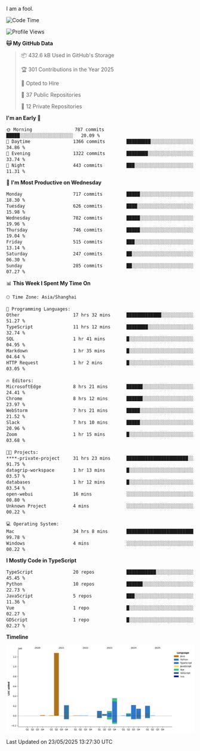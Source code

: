 I am a fool.

<!--START_SECTION:waka-->
![Code Time](http://img.shields.io/badge/Code%20Time-3%2C060%20hrs%201%20min-blue)

![Profile Views](http://img.shields.io/badge/Profile%20Views-1-blue)

**🐱 My GitHub Data** 

> 📦 432.6 kB Used in GitHub's Storage 
 > 
> 🏆 301 Contributions in the Year 2025
 > 
> 💼 Opted to Hire
 > 
> 📜 37 Public Repositories 
 > 
> 🔑 12 Private Repositories 
 > 
**I'm an Early 🐤** 

```text
🌞 Morning                787 commits         █████░░░░░░░░░░░░░░░░░░░░   20.09 % 
🌆 Daytime                1366 commits        █████████░░░░░░░░░░░░░░░░   34.86 % 
🌃 Evening                1322 commits        ████████░░░░░░░░░░░░░░░░░   33.74 % 
🌙 Night                  443 commits         ███░░░░░░░░░░░░░░░░░░░░░░   11.31 % 
```
📅 **I'm Most Productive on Wednesday** 

```text
Monday                   717 commits         █████░░░░░░░░░░░░░░░░░░░░   18.30 % 
Tuesday                  626 commits         ████░░░░░░░░░░░░░░░░░░░░░   15.98 % 
Wednesday                782 commits         █████░░░░░░░░░░░░░░░░░░░░   19.96 % 
Thursday                 746 commits         █████░░░░░░░░░░░░░░░░░░░░   19.04 % 
Friday                   515 commits         ███░░░░░░░░░░░░░░░░░░░░░░   13.14 % 
Saturday                 247 commits         ██░░░░░░░░░░░░░░░░░░░░░░░   06.30 % 
Sunday                   285 commits         ██░░░░░░░░░░░░░░░░░░░░░░░   07.27 % 
```


📊 **This Week I Spent My Time On** 

```text
🕑︎ Time Zone: Asia/Shanghai

💬 Programming Languages: 
Other                    17 hrs 32 mins      █████████████░░░░░░░░░░░░   51.27 % 
TypeScript               11 hrs 12 mins      ████████░░░░░░░░░░░░░░░░░   32.74 % 
SQL                      1 hr 41 mins        █░░░░░░░░░░░░░░░░░░░░░░░░   04.95 % 
Markdown                 1 hr 35 mins        █░░░░░░░░░░░░░░░░░░░░░░░░   04.64 % 
HTTP Request             1 hr 2 mins         █░░░░░░░░░░░░░░░░░░░░░░░░   03.05 % 

🔥 Editors: 
MicrosoftEdge            8 hrs 21 mins       ██████░░░░░░░░░░░░░░░░░░░   24.41 % 
Chrome                   8 hrs 12 mins       ██████░░░░░░░░░░░░░░░░░░░   23.97 % 
WebStorm                 7 hrs 21 mins       █████░░░░░░░░░░░░░░░░░░░░   21.52 % 
Slack                    7 hrs 10 mins       █████░░░░░░░░░░░░░░░░░░░░   20.96 % 
Zoom                     1 hr 15 mins        █░░░░░░░░░░░░░░░░░░░░░░░░   03.68 % 

🐱‍💻 Projects: 
****-private-project     31 hrs 23 mins      ███████████████████████░░   91.75 % 
datagrip-workspace       1 hr 13 mins        █░░░░░░░░░░░░░░░░░░░░░░░░   03.57 % 
databases                1 hr 12 mins        █░░░░░░░░░░░░░░░░░░░░░░░░   03.54 % 
open-webui               16 mins             ░░░░░░░░░░░░░░░░░░░░░░░░░   00.80 % 
Unknown Project          4 mins              ░░░░░░░░░░░░░░░░░░░░░░░░░   00.22 % 

💻 Operating System: 
Mac                      34 hrs 8 mins       █████████████████████████   99.78 % 
Windows                  4 mins              ░░░░░░░░░░░░░░░░░░░░░░░░░   00.22 % 
```

**I Mostly Code in TypeScript** 

```text
TypeScript               20 repos            ███████████░░░░░░░░░░░░░░   45.45 % 
Python                   10 repos            ██████░░░░░░░░░░░░░░░░░░░   22.73 % 
JavaScript               5 repos             ███░░░░░░░░░░░░░░░░░░░░░░   11.36 % 
Vue                      1 repo              █░░░░░░░░░░░░░░░░░░░░░░░░   02.27 % 
GDScript                 1 repo              █░░░░░░░░░░░░░░░░░░░░░░░░   02.27 % 
```



**Timeline**

![Lines of Code chart](https://raw.githubusercontent.com/VeejaLiu/VeejaLiu/master/assets/bar_graph.png)


 Last Updated on 23/05/2025 13:27:30 UTC
<!--END_SECTION:waka-->
